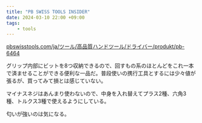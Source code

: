 ```yaml
---
title: "PB SWISS TOOLS INSIDER"
date: 2024-03-10 22:00 +09:00
tags:
    - tools
---
```


[pbswisstools.com/ja/ツール/高品質ハンドツール/ドライバー/produkt/pb-6464](https://www.pbswisstools.com/ja/%E3%83%84%E3%83%BC%E3%83%AB/%E9%AB%98%E5%93%81%E8%B3%AA%E3%83%8F%E3%83%B3%E3%83%89%E3%83%84%E3%83%BC%E3%83%AB/%E3%83%89%E3%83%A9%E3%82%A4%E3%83%90%E3%83%BC/produkt/pb-6464)

グリップ内部にビットを8つ収納できるので、回すもの系のほとんどをこれ一本で済ませることができる便利な一品だ。普段使いの携行工具とするには少々値が張るが、買ってみて損とは感じていない。

マイナスネジはあんまり使わないので、中身を入れ替えてプラス2種、六角3種、トルクス3種で使えるようにしている。

匂いが強いのは気になる。
